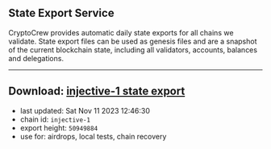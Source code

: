 ## State Export Service
CryptoCrew provides automatic daily state exports for all chains we validate. State export files can be used as genesis files and are a snapshot of the current blockchain state, including all validators, accounts, balances and delegations.

---
**Download: [injective-1 state export](https://dl.ccvalidators.com/SERVICE/injective/injective-1_export_50949884.json)**
---

- last updated: Sat Nov 11 2023 12:46:30
- chain id: `injective-1`
- export height: `50949884`
- use for: airdrops, local tests, chain recovery
